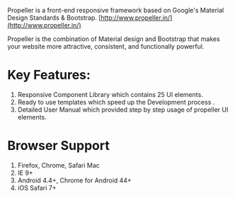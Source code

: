 Propeller is a front-end responsive framework based on Google's Material Design Standards & Bootstrap. [http://www.propeller.in/](http://www.propeller.in/)


Propeller is the combination of Material design and Bootstrap that makes your website more attractive, consistent, and functionally powerful.

# Key Features:
1) Responsive Component Library which contains 25 UI elements.
2) Ready to use templates which speed up the Development process .
3) Detailed User Manual which provided step by step usage of propeller UI elements.

# Browser Support

1) Firefox, Chrome, Safari Mac
2) IE 9+
3) Android 4.4+, Chrome for Android 44+
4) iOS Safari 7+